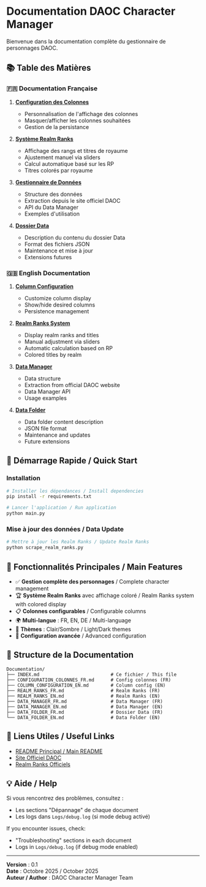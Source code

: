 # Documentation DAOC Character Manager

Bienvenue dans la documentation complète du gestionnaire de personnages DAOC.

## 📚 Table des Matières

### 🇫🇷 Documentation Française

1. **[Configuration des Colonnes](CONFIGURATION_COLONNES_FR.md)**
   - Personnalisation de l'affichage des colonnes
   - Masquer/afficher les colonnes souhaitées
   - Gestion de la persistance

2. **[Système Realm Ranks](REALM_RANKS_FR.md)**
   - Affichage des rangs et titres de royaume
   - Ajustement manuel via sliders
   - Calcul automatique basé sur les RP
   - Titres colorés par royaume

3. **[Gestionnaire de Données](DATA_MANAGER_FR.md)**
   - Structure des données
   - Extraction depuis le site officiel DAOC
   - API du Data Manager
   - Exemples d'utilisation

4. **[Dossier Data](DATA_FOLDER_FR.md)**
   - Description du contenu du dossier Data
   - Format des fichiers JSON
   - Maintenance et mise à jour
   - Extensions futures

### 🇬🇧 English Documentation

1. **[Column Configuration](COLUMN_CONFIGURATION_EN.md)**
   - Customize column display
   - Show/hide desired columns
   - Persistence management

2. **[Realm Ranks System](REALM_RANKS_EN.md)**
   - Display realm ranks and titles
   - Manual adjustment via sliders
   - Automatic calculation based on RP
   - Colored titles by realm

3. **[Data Manager](DATA_MANAGER_EN.md)**
   - Data structure
   - Extraction from official DAOC website
   - Data Manager API
   - Usage examples

4. **[Data Folder](DATA_FOLDER_EN.md)**
   - Data folder content description
   - JSON file format
   - Maintenance and updates
   - Future extensions

## 🚀 Démarrage Rapide / Quick Start

### Installation

```bash
# Installer les dépendances / Install dependencies
pip install -r requirements.txt

# Lancer l'application / Run application
python main.py
```

### Mise à jour des données / Data Update

```bash
# Mettre à jour les Realm Ranks / Update Realm Ranks
python scrape_realm_ranks.py
```

## 🎯 Fonctionnalités Principales / Main Features

- ✅ **Gestion complète des personnages** / Complete character management
- 🏆 **Système Realm Ranks** avec affichage coloré / Realm Ranks system with colored display
- 📋 **Colonnes configurables** / Configurable columns
- 🌍 **Multi-langue** : FR, EN, DE / Multi-language
- 🎨 **Thèmes** : Clair/Sombre / Light/Dark themes
- 🔧 **Configuration avancée** / Advanced configuration

## 📖 Structure de la Documentation

```
Documentation/
├── INDEX.md                          # Ce fichier / This file
├── CONFIGURATION_COLONNES_FR.md      # Config colonnes (FR)
├── COLUMN_CONFIGURATION_EN.md        # Column config (EN)
├── REALM_RANKS_FR.md                 # Realm Ranks (FR)
├── REALM_RANKS_EN.md                 # Realm Ranks (EN)
├── DATA_MANAGER_FR.md                # Data Manager (FR)
├── DATA_MANAGER_EN.md                # Data Manager (EN)
├── DATA_FOLDER_FR.md                 # Dossier Data (FR)
└── DATA_FOLDER_EN.md                 # Data Folder (EN)
```

## 🔗 Liens Utiles / Useful Links

- [README Principal / Main README](../README.md)
- [Site Officiel DAOC](https://www.darkageofcamelot.com)
- [Realm Ranks Officiels](https://www.darkageofcamelot.com/realm-ranks)

## 💡 Aide / Help

Si vous rencontrez des problèmes, consultez :
- Les sections "Dépannage" de chaque document
- Les logs dans `Logs/debug.log` (si mode debug activé)

If you encounter issues, check:
- "Troubleshooting" sections in each document
- Logs in `Logs/debug.log` (if debug mode enabled)

---

**Version** : 0.1  
**Date** : Octobre 2025 / October 2025  
**Auteur / Author** : DAOC Character Manager Team
